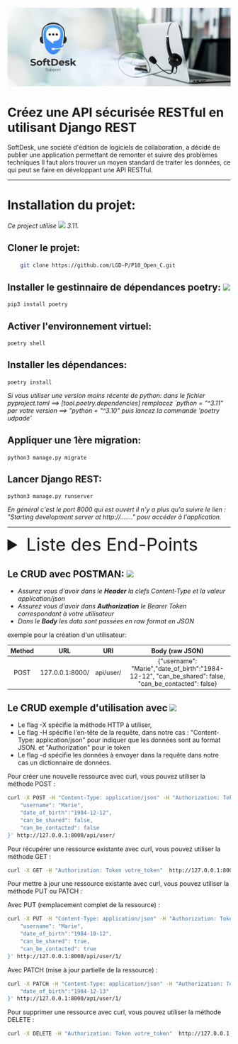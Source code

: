 <p align='center' >
<img src='logo.png' >
</p>

# Créez une API sécurisée RESTful en utilisant Django REST

SoftDesk, une société d'édition de logiciels de collaboration, a décidé de publier une application permettant de remonter et suivre des problèmes techniques
Il faut alors trouver un moyen standard de traiter les données, ce qui peut se faire en développant une API RESTful.

___

# Installation du projet: 
*Ce project utilise 
            <img src="https://cdn.jsdelivr.net/gh/devicons/devicon/icons/python/python-original-wordmark.svg" width=40 />
           3.11.*

## Cloner le projet:
```bash
    git clone https://github.com/LGD-P/P10_Open_C.git
```
## Installer le gestinnaire de dépendances poetry:  <img src="https://python-poetry.org/images/logo-origami.svg" width=30>
    
    pip3 install poetry 

## Activer l'environnement virtuel:

    poetry shell 

## Installer les dépendances:

    poetry install 

*Si vous utiliser une version moins récente de python:* 
*dans le fichier pyproject.toml ==> [tool.poetry.dependencies] remplacez `python = "^3.11" 
par votre version  ==> "python = "^3.10" puis lancez la commande 'poetry udpade'*


## Appliquer une 1ère migration:

    python3 manage.py migrate

## Lancer Django REST:

    python3 manage.py runserver

*En général c'est le port 8000 qui est ouvert il n'y a plus qu'a suivre le lien : "Starting development server at http://......." pour accéder à l'application.*

-----


<details>
  <summary style="font-size: 40px;"> Liste des End-Points  </summary>

|C.R.U.D method|URI & Catégories |Réponse|
|:-:|:-:|:-:|
||**User**||
|GET|api/user|Liste des Utilisateurs|
|GET|api/user/id|Utilisateur selon son id|
|POST|api/user|Création d'un utilisateur|
|PUT or PATCH|api/user/id|PUT modifie et écrase les données de l'Utilisateur non renseignées, PATCH modifie uniquement les champs renseignés|
|DELETE|api/user/id|Supprime l'utilisateur selon son id|
||**Contributor**||
|GET|api/contributor|Liste des Contributeurs|
|GET|api/contributor/id|Détail du contributeur selon son id|
|POST|api/contributor/|Ajout d'un contributeur à un projet|
|PUT or PATCH|api/contributor/id|PUT modifie et écrase les données du Contributeur non renseignées, PATCH modifie uniquement les champs renseignés|
|DELETE|api/contributor/id|Supprime le Contributeur selon son id|
||**Project**||
|GET|api/project/|Liste des Projets|
|GET|api/project/id|Détail du Projet selon son Id|
|POST|api/project/Création d'un projet|
|PUT or PATCH|api/project/id|PUT modifie et écrase les données du Projet non renseignées, PATCH modifie uniquement les champs renseignés|
|DELETE|api/project/id|Supprime le Contributeur selon son id|
||**Issue**||
|GET|api/issue/|Liste de toutes issues|
|GET|api/issue/id| Détail de l'issue selon son id|
|POST|api/issue/Création d'un issue|
|PUT or PATCH|api/issue/id|PUT modifie et écrase les données de l'Issue non renseignées, PATCH modifie uniquement les champs renseignés|
|DELETE|api/issue/id|Supprime l'Issue selon son id|
||**Comment**||
|GET|api/comment/|Liste de toutes les Comments|
|GET|api/comment/id|Détails du Comment selon son id|
|POST|api/comment/|Création d'un Comment|
|PUT or PATCH|api/comment/id|PUT modifie et écrase les données du Comment non renseignées, PATCH modifie uniquement les champs renseignés|
|DELETE|api/comment/id|Supprime le Comment selon son id|
</details>

## Le CRUD avec POSTMAN: <img src="https://voyager.postman.com/logo/postman-logo-icon-orange.svg"  width=40> 

- *Assurez vous  d'avoir dans le **Header** la clefs Content-Type et la valeur application/json* 
- *Assurez vous d'avoir dans **Authorization** le Bearer Token correspondant à votre utilisateur*
- *Dans le **Body** les data sont passées en raw format en JSON*

exemple pour la création d'un utilisateur: 


|Method|URL|URI|Body (raw JSON)|
|:-:|:-:|:-:|:-:|
|POST|127.0.0.1:8000/|api/user/|{"username": "Marie","date_of_birth":"1984-12-12", "can_be_shared": false, "can_be_contacted": false}|




## Le CRUD exemple d'utilisation avec <img src="https://upload.wikimedia.org/wikipedia/commons/8/8a/Curl-logo.svg" width=70>

* Le flag -X spécifie la méthode HTTP à utiliser, 
* Le flag -H spécifie l'en-tête de la requête, dans notre cas : "Content-Type: application/json" pour indiquer que les données sont au format JSON. et "Authorization" pour le token 
* Le flag -d spécifie les données à envoyer dans la requête dans notre cas un dictionnaire de données.

Pour créer une nouvelle ressource avec curl, vous pouvez utiliser la méthode POST :

```bash
curl -X POST -H "Content-Type: application/json" -H "Authorization: Token votre_token" -d '{
    "username": "Marie",
    "date_of_birth":"1984-12-12",
    "can_be_shared": false,
    "can_be_contacted": false
}' http://127.0.0.1:8000/api/user/

 ```

Pour récupérer une ressource existante avec curl, vous pouvez utiliser la méthode GET :

```bash
curl -X GET -H "Authorization: Token votre_token"  http://127.0.0.1:8000/api/user/1/

 ```

Pour mettre à jour une ressource existante avec curl, vous pouvez utiliser la méthode PUT ou PATCH :

Avec PUT (remplacement complet de la ressource) :

```bash
curl -X PUT -H "Content-Type: application/json" -H "Authorization: Token votre_token" -d '{
    "username": "Marie",
    "date_of_birth":"1984-10-12",
    "can_be_shared": true,
    "can_be_contacted": true
}' http://127.0.0.1:8000/api/user/1/

 ```

Avec PATCH (mise à jour partielle de la ressource) :

```bash
curl -X PATCH -H "Content-Type: application/json" -H "Authorization: Token votre_token" -d '{
    "date_of_birth":"1984-12-13"
}' http://127.0.0.1:8000/api/user/1/

 ```

Pour supprimer une ressource avec curl, vous pouvez utiliser la méthode DELETE :

```bash
curl -X DELETE -H "Authorization: Token votre_token"  http://127.0.0.1:8000/api/user/1/

 ```